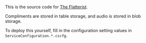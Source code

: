 This is the source code for [The Flatterist](http://www.flatterist.com).

Compliments are stored in table storage, and audio is stored in blob storage.

To deploy this yourself, fill in the configuration setting values in `ServiceConfiguration.*.cscfg`.